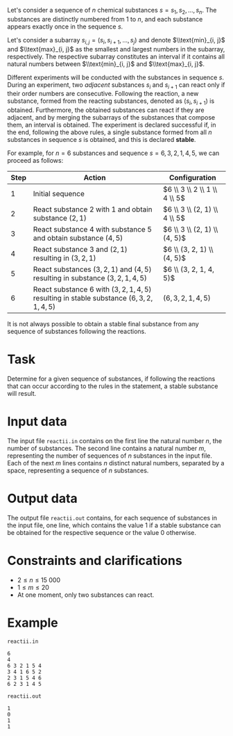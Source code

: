 Let's consider a sequence of $n$ chemical substances $s = s_1, s_2, \ldots, s_n$. The substances are distinctly numbered from $1$ to $n$, and each substance appears exactly once in the sequence $s$.

Let's consider a subarray $s_{i, j} = (s_i, s_{i + 1}, \ldots, s_j)$ and denote $\\text{min}_{i, j}$ and $\\text{max}_{i, j}$ as the smallest and largest numbers in the subarray, respectively. The respective subarray constitutes an interval if it contains all natural numbers between $\\text{min}_{i, j}$ and $\\text{max}_{i, j}$.

Different experiments will be conducted with the substances in sequence $s$. During an experiment, two _adjacent_ substances $s_i$ and $s_{i + 1}$ can react only if their order numbers are consecutive. Following the reaction, a new substance, formed from the reacting substances, denoted as $(s_i, s_{i + 1})$ is obtained. Furthermore, the obtained substances can react if they are adjacent, and by merging the subarrays of the substances that compose them, an interval is obtained. The experiment is declared successful if, in the end, following the above rules, a single substance formed from all $n$ substances in sequence $s$ is obtained, and this is declared **stable**.

For example, for $n = 6$ substances and sequence $s = 6, 3, 2, 1, 4, 5$, we can proceed as follows:

| Step | Action | Configuration |
| ----- | ------- | ------------ |
| $1$ | Initial sequence | $6 \\ 3 \\ 2 \\ 1 \\ 4 \\ 5$ |
| $2$ | React substance $2$ with $1$ and obtain substance $(2, 1)$ | $6 \\ 3 \\ (2, 1) \\ 4 \\ 5$ |
| $3$ | React substance $4$ with substance $5$ and obtain substance $(4, 5)$ | $6 \\ 3 \\ (2, 1) \\ (4, 5)$ |
| $4$ | React substance $3$ and $(2, 1)$ resulting in $(3, 2, 1)$ | $6 \\ (3, 2, 1) \\ (4, 5)$ |
| $5$ | React substances $(3, 2, 1)$ and $(4, 5)$ resulting in substance $(3, 2, 1, 4, 5)$ | $6 \\ (3, 2, 1, 4, 5)$ |
| $6$ | React substance $6$ with $(3, 2, 1, 4, 5)$ resulting in stable substance $(6, 3, 2, 1, 4, 5)$ | $(6, 3, 2, 1, 4, 5)$ |

It is not always possible to obtain a stable final substance from any sequence of substances following the reactions.

# Task

Determine for a given sequence of substances, if following the reactions that can occur according to the rules in the statement, a stable substance will result.

# Input data

The input file `reactii.in` contains on the first line the natural number $n$, the number of substances. The second line contains a natural number $m$, representing the number of sequences of $n$ substances in the input file. Each of the next $m$ lines contains $n$ distinct natural numbers, separated by a space, representing a sequence of $n$ substances.

# Output data

The output file `reactii.out` contains, for each sequence of substances in the input file, one line, which contains the value 1 if a stable substance can be obtained for the respective sequence or the value 0 otherwise.

# Constraints and clarifications

* $2 \leq n \leq 15\ 000$
* $1 \leq m \leq 20$
* At one moment, only two substances can react.

# Example

`reactii.in`
```
6
4
6 3 2 1 5 4
3 4 1 6 5 2
2 3 1 5 4 6
6 2 3 1 4 5
```

`reactii.out`
```
1
0
1
1
```